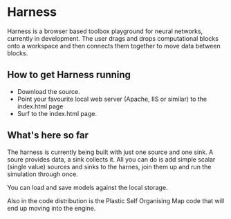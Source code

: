 Harness
=======
Harness is a browser based toolbox playground for neural networks, currently in development. The user drags and drops computational blocks onto a workspace and then connects them together to move data between blocks.

How to get Harness running
------------------

- Download the source.
- Point your favourite local web server (Apache, IIS or similar) to the index.html page
- Surf to the index.html page.

What's here so far
-----------------
The harness is currently being built with just one source and one sink. A soure provides data, a sink collects it. All you can do is add simple scalar (single value) sources and sinks to the harnes, join them up and run the simulation through once.

You can load and save models against the local storage.

Also in the code distribution is the Plastic Self Organising Map code that will end up moving into the engine.